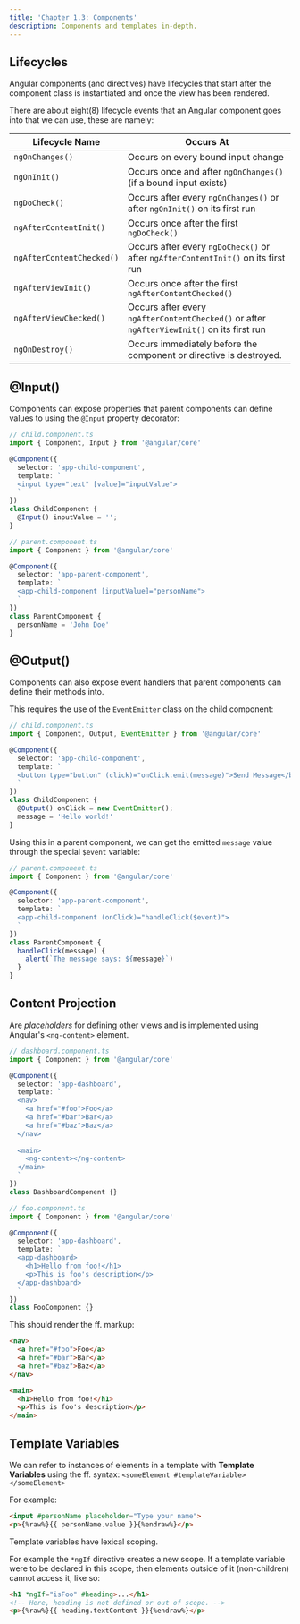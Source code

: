 ```yaml
---
title: 'Chapter 1.3: Components'
description: Components and templates in-depth.
---
```


## Lifecycles

Angular components (and directives) have lifecycles that 
start after the component class is instantiated and once 
the view has been rendered.

There are about eight(8) lifecycle events that an Angular 
component goes into that we can use, these are namely:

| Lifecycle Name            | Occurs At                                                                                  |
|---------------------------|--------------------------------------------------------------------------------------------|
| `ngOnChanges()`           | Occurs on every bound input change                                                         |
| `ngOnInit()`              | Occurs once and after `ngOnChanges()` (if a bound input exists)                            |
| `ngDoCheck()`             | Occurs after every `ngOnChanges()` or after `ngOnInit()` on its first run                  |
| `ngAfterContentInit()`    | Occurs once after the first `ngDoCheck()`                                                  |
| `ngAfterContentChecked()` | Occurs after every `ngDoCheck()` or after `ngAfterContentInit()` on its first run          |
| `ngAfterViewInit()`       | Occurs once after the first `ngAfterContentChecked()`                                      |
| `ngAfterViewChecked()`    | Occurs after every `ngAfterContentChecked()` or after `ngAfterViewInit()` on its first run |
| `ngOnDestroy()`           | Occurs immediately before the component or directive is destroyed.                         |

## @Input()

Components can expose properties that parent components 
can define values to using the `@Input` property decorator:

```ts
// child.component.ts
import { Component, Input } from '@angular/core'

@Component({
  selector: 'app-child-component',
  template: `
  <input type="text" [value]="inputValue">
  `
})
class ChildComponent {
  @Input() inputValue = '';
}
```

```ts
// parent.component.ts
import { Component } from '@angular/core'

@Component({
  selector: 'app-parent-component',
  template: `
  <app-child-component [inputValue]="personName">
  `
})
class ParentComponent {
  personName = 'John Doe'
}
```

## @Output()

Components can also expose event handlers that parent components 
can define their methods into.

This requires the use of the `EventEmitter` class on the child 
component:

```ts
// child.component.ts
import { Component, Output, EventEmitter } from '@angular/core'

@Component({
  selector: 'app-child-component',
  template: `
  <button type="button" (click)="onClick.emit(message)">Send Message</button>
  `
})
class ChildComponent {
  @Output() onClick = new EventEmitter();
  message = 'Hello world!'
}
```

Using this in a parent component, we can get the emitted `message` value 
through the special `$event` variable:

```ts
// parent.component.ts
import { Component } from '@angular/core'

@Component({
  selector: 'app-parent-component',
  template: `
  <app-child-component (onClick)="handleClick($event)">
  `
})
class ParentComponent {
  handleClick(message) {
    alert(`The message says: ${message}`)
  }
}
```

## Content Projection

Are _placeholders_ for defining other views and is implemented using 
Angular's `<ng-content>` element.

```ts
// dashboard.component.ts
import { Component } from '@angular/core'

@Component({
  selector: 'app-dashboard',
  template: `
  <nav>
    <a href="#foo">Foo</a>
    <a href="#bar">Bar</a>
    <a href="#baz">Baz</a>
  </nav>
  
  <main>
    <ng-content></ng-content>
  </main>
  `
})
class DashboardComponent {}
```

```ts
// foo.component.ts
import { Component } from '@angular/core'

@Component({
  selector: 'app-dashboard',
  template: `
  <app-dashboard>
    <h1>Hello from foo!</h1>
    <p>This is foo's description</p>
  </app-dashboard>
  `
})
class FooComponent {}
```

This should render the ff. markup:

```html
<nav>
  <a href="#foo">Foo</a>
  <a href="#bar">Bar</a>
  <a href="#baz">Baz</a>
</nav>

<main>
  <h1>Hello from foo!</h1>
  <p>This is foo's description</p>
</main>
```

## Template Variables

We can refer to instances of elements in a template with 
**Template Variables** using the ff. syntax: `<someElement #templateVariable></someElement>`

For example:

```html
<input #personName placeholder="Type your name">
<p>{%raw%}{{ personName.value }}{%endraw%}</p>
```

Template variables have lexical scoping.

For example the `*ngIf` directive creates a new scope. If a 
template variable were to be declared in this scope, then 
elements outside of it (non-children) cannot access it, like so:

```html
<h1 *ngIf="isFoo" #heading>...</h1>
<!-- Here, heading is not defined or out of scope. -->
<p>{%raw%}{{ heading.textContent }}{%endraw%}</p>
```

